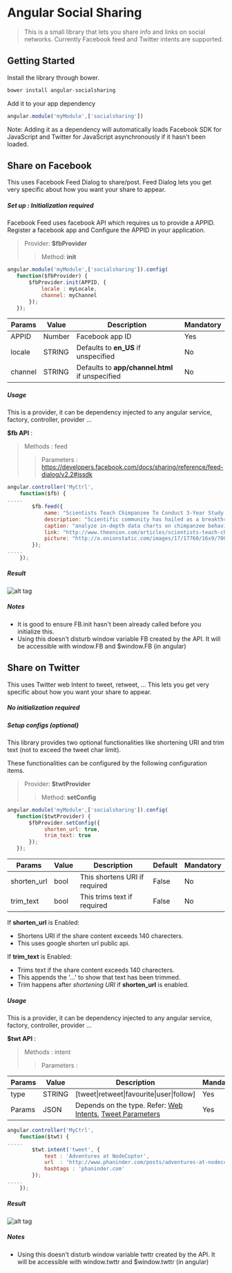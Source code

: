 <!--
#  [![Build Status](https://secure.travis-ci.org/pasupulaphani/angular-socialsharing.png?branch=master)](http://travis-ci.org/pasupulaphani/angular-socialsharing)
-->

Angular Social Sharing
=========
> This is a small library that lets you share info and links on social networks. Currently Facebook feed and Twitter intents are supported.

Getting Started
-----
Install the library through bower.
```js
bower install angular-socialsharing
```

Add it to your app dependency
```js
angular.module('myModule',['socialsharing'])
```

Note: Adding it as a dependency will automatically loads Facebook SDK for JavaScript and Twitter for JavaScript asynchronously if it hasn't been loaded.

Share on Facebook
-----
This uses Facebook Feed Dialog to share/post. Feed Dialog lets you get very specific about how you want your share to appear. 

##### Set up : Initialization required
Facebook Feed uses facebook API which requires us to provide a APPID. Register a facebook app and Configure the APPID in your application.

> Provider: **$fbProvider**
>> Method: **init**

```js
angular.module('myModule',['socialsharing']).config(
   function($fbProvider) {
       $fbProvider.init(APPID, {
           locale : myLocale,
           channel: myChannel
       });
   });
```

| Params  | Value    | Description        |  Mandatory  |
| ------- | -------- | -------------------|-------------|
| APPID   | Number   | Facebook app ID    |  Yes        |
| locale  | STRING   | Defaults to **en_US** if unspecified |  No |
| channel | STRING   | Defaults to **app/channel.html** if unspecified | No |

##### Usage
This is a provider, it can be dependency injected to any angular service, factory, controller, provider ...

**$fb API** :
> Methods : feed
>> Parameters : https://developers.facebook.com/docs/sharing/reference/feed-dialog/v2.2#jssdk

```js
angular.controller('MyCtrl',
    function($fb) {
.....
        $fb.feed({
            name: "Scientists Teach Chimpanzee To Conduct 3-Year Study On Primates",
            description: "Scientific community has hailed as a breakthrough achievement, zoologists have succeeded for the first time ever in training a chimpanzee to carry out a rigorous three-year study of primate behavior.",
            caption: "analyze in-depth data charts on chimpanzee behavior.",
            link: "http://www.theonion.com/articles/scientists-teach-chimpanzee-to-conduct-3year-study,29195/",
            picture: "http://o.onionstatic.com/images/17/17760/16x9/700.jpg?7494"
        });
.....
    });
```

##### Result
![alt tag](https://github.com/pasupulaphani/angular-socialsharing/blob/master/static/fbFeed.png?raw=true)

##### Notes
- It is good to ensure FB.init hasn't been already called before you initialize this.
- Using this doesn't disturb window variable FB created by the API. It will be accessible with window.FB and $window.FB (in angular)

Share on Twitter
-----
This uses Twitter web Intent to tweet, retweet, ... This lets you get very specific about how you want your share to appear.

##### No initialization required
##### Setup configs (optional)

This library provides two optional functionalities like shortening URI and trim text (not to exceed the tweet char limit).

These functionalities can be configured by the following configuration items.

> Provider: **$twtProvider**
>> Method: **setConfig**

```js
angular.module('myModule',['socialsharing']).config(
   function($twtProvider) {
       $fbProvider.setConfig({
            shorten_url: true,
            trim_text: true
       });
   });
```

| Params     | Value | Description      | Default |  Mandatory  |
| ---------- | ------| -----------------|---------|--------|
| shorten_url| bool  | This shortens URI if required| False   | No |
| trim_text  | bool  | This trims text if required| False   | No |

If **shorten_url** is Enabled:
- Shortens URI if the share content exceeds 140 charecters.
- This uses google shorten url public api.

If **trim_text** is Enabled:
- Trims text if the share content exceeds 140 charecters.
- This appends the '...' to show that text has been trimmed.
- Trim happens after _shortening URI_ if **shorten_url** is enabled.

##### Usage
This is a provider, it can be dependency injected to any angular service, factory, controller, provider ...

**$twt API** :
> Methods : intent
>> Parameters :

| Params  | Value | Description                          |  Mandatory  |
| ------- | ------| -------------------------------------|--------|
| type    | STRING| [tweet\|retweet\|favourite\|user\|follow] | Yes |
| Params  | JSON  | Depends on the type. Refer: [Web Intents][], [Tweet Parameters][] | Yes |

[Web Intents]: https://dev.twitter.com/web/intents
[Tweet Parameters]: https://dev.twitter.com/web/tweet-button/parameters

```js
angular.controller('MyCtrl',
    function($twt) {
.....
        $twt.intent('tweet', {
            text : 'Adventures at NodeCoptor',
            url  : 'http://www.phaninder.com/posts/adventures-at-nodecoptor/',
            hashtags : 'phaninder.com'
        });
.....
    });
```

##### Result
![alt tag](https://github.com/pasupulaphani/angular-socialsharing/blob/master/static/twtIntent.png?raw=true)

##### Notes
- Using this doesn't disturb window variable twttr created by the API. It will be accessible with window.twttr and $window.twttr (in angular)
